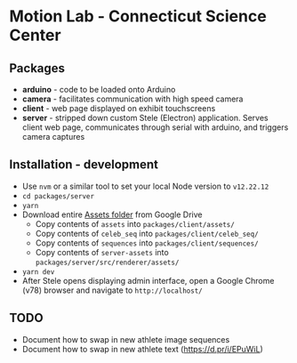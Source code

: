 # Motion Lab - Connecticut Science Center

## Packages
- **arduino** - code to be loaded onto Arduino
- **camera** - facilitates communication with high speed camera
- **client** - web page displayed on exhibit touchscreens
- **server** - stripped down custom Stele (Electron) application. Serves client web page, communicates through serial with arduino, and triggers camera captures

## Installation - development
- Use `nvm` or a similar tool to set your local Node version to `v12.22.12`
- `cd packages/server`
- `yarn`
- Download entire [Assets folder](https://drive.google.com/drive/folders/1En-x5AFxpYtD-GaVLhCsWP_jjJYA7HNH) from Google Drive
  - Copy contents of `assets` into `packages/client/assets/`
  - Copy contents of `celeb_seq` into `packages/client/celeb_seq/`
  - Copy contents of `sequences` into `packages/client/sequences/`
  - Copy contents of `server-assets` into `packages/server/src/renderer/assets/`
- `yarn dev`
- After Stele opens displaying admin interface, open a Google Chrome (v78) browser and navigate to `http://localhost/` 

## TODO
- Document how to swap in new athlete image sequences
- Document how to swap in new athlete text (https://d.pr/i/EPuWiL)